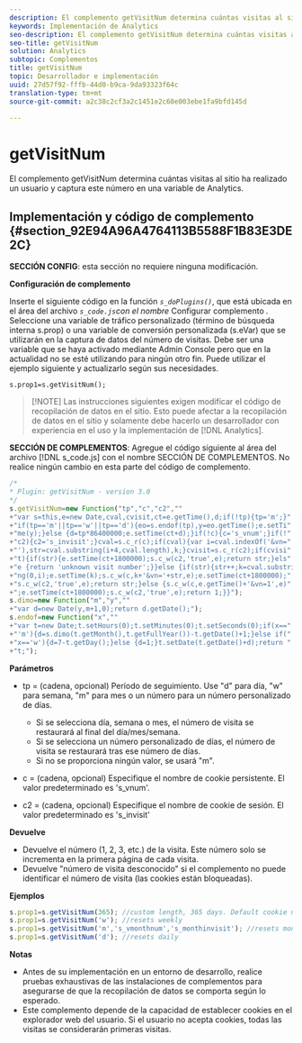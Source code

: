 ```yaml
---
description: El complemento getVisitNum determina cuántas visitas al sitio ha realizado un usuario y captura este número en una variable de Analytics.
keywords: Implementación de Analytics
seo-description: El complemento getVisitNum determina cuántas visitas al sitio ha realizado un usuario y captura este número en una variable de Analytics.
seo-title: getVisitNum
solution: Analytics
subtopic: Complementos
title: getVisitNum
topic: Desarrollador e implementación
uuid: 27d57f92-fffb-44d0-b9ca-9da93323f64c
translation-type: tm+mt
source-git-commit: a2c38c2cf3a2c1451e2c60e003ebe1fa9bfd145d

---
```



# getVisitNum

El complemento getVisitNum determina cuántas visitas al sitio ha realizado un usuario y captura este número en una variable de Analytics.

## Implementación y código de complemento {#section_92E94A96A4764113B5588F1B83E3DE2C}

**SECCIÓN CONFIG**: esta sección no requiere ninguna modificación.

**Configuración de complemento**

Inserte el siguiente código en la función *`s_doPlugins()`*, que está ubicada en el área del archivo *`s_code.js`con el nombre* Configurar complemento *.* Seleccione una variable de tráfico personalizado (término de búsqueda interna s.prop) o una variable de conversión personalizada (s.eVar) que se utilizarán en la captura de datos del número de visitas. Debe ser una variable que se haya activado mediante Admin Console pero que en la actualidad no se esté utilizando para ningún otro fin. Puede utilizar el ejemplo siguiente y actualizarlo según sus necesidades.

`s.prop1=s.getVisitNum();`

> [!NOTE] Las instrucciones siguientes exigen modificar el código de recopilación de datos en el sitio. Esto puede afectar a la recopilación de datos en el sitio y solamente debe hacerlo un desarrollador con experiencia en el uso y la implementación de [!DNL Analytics].

**SECCIÓN DE COMPLEMENTOS**: Agregue el código siguiente al área del archivo [!DNL s_code.js] con el nombre SECCIÓN DE COMPLEMENTOS. No realice ningún cambio en esta parte del código de complemento.

```js
/* 
* Plugin: getVisitNum - version 3.0 
*/ 
s.getVisitNum=new Function("tp","c","c2","" 
+"var s=this,e=new Date,cval,cvisit,ct=e.getTime(),d;if(!tp){tp='m';}" 
+"if(tp=='m'||tp=='w'||tp=='d'){eo=s.endof(tp),y=eo.getTime();e.setTi" 
+"me(y);}else {d=tp*86400000;e.setTime(ct+d);}if(!c){c='s_vnum';}if(!" 
+"c2){c2='s_invisit';}cval=s.c_r(c);if(cval){var i=cval.indexOf('&vn=" 
+"'),str=cval.substring(i+4,cval.length),k;}cvisit=s.c_r(c2);if(cvisi" 
+"t){if(str){e.setTime(ct+1800000);s.c_w(c2,'true',e);return str;}els" 
+"e {return 'unknown visit number';}}else {if(str){str++;k=cval.substri" 
+"ng(0,i);e.setTime(k);s.c_w(c,k+'&vn='+str,e);e.setTime(ct+1800000);" 
+"s.c_w(c2,'true',e);return str;}else {s.c_w(c,e.getTime()+'&vn=1',e)" 
+";e.setTime(ct+1800000);s.c_w(c2,'true',e);return 1;}}"); 
s.dimo=new Function("m","y","" 
+"var d=new Date(y,m+1,0);return d.getDate();"); 
s.endof=new Function("x","" 
+"var t=new Date;t.setHours(0);t.setMinutes(0);t.setSeconds(0);if(x==" 
+"'m'){d=s.dimo(t.getMonth(),t.getFullYear())-t.getDate()+1;}else if(" 
+"x=='w'){d=7-t.getDay();}else {d=1;}t.setDate(t.getDate()+d);return " 
+"t;");
```

**Parámetros**

* tp = (cadena, opcional) Período de seguimiento. Use "d" para día, "w" para semana, "m" para mes o un número para un número personalizado de días.

   * Si se selecciona día, semana o mes, el número de visita se restaurará al final del día/mes/semana.
   * Si se selecciona un número personalizado de días, el número de visita se restaurará tras ese número de días.
   * Si no se proporciona ningún valor, se usará "m".

* c = (cadena, opcional) Especifique el nombre de cookie persistente. El valor predeterminado es 's_vnum'.
* c2 = (cadena, opcional) Especifique el nombre de cookie de sesión. El valor predeterminado es 's_invisit'

**Devuelve**

* Devuelve el número (1, 2, 3, etc.) de la visita. Este número solo se incrementa en la primera página de cada visita.
* Devuelve "número de visita desconocido" si el complemento no puede identificar el número de visita (las cookies están bloqueadas).

**Ejemplos**

```js
s.prop1=s.getVisitNum(365); //custom length, 365 days. Default cookie names 
s.prop1=s.getVisitNum('w'); //resets weekly 
s.prop1=s.getVisitNum('m','s_vmonthnum','s_monthinvisit'); //resets montly, custom cookie names 
s.prop1=s.getVisitNum('d'); //resets daily
```

**Notas**

* Antes de su implementación en un entorno de desarrollo, realice pruebas exhaustivas de las instalaciones de complementos para asegurarse de que la recopilación de datos se comporta según lo esperado.
* Este complemento depende de la capacidad de establecer cookies en el explorador web del usuario. Si el usuario no acepta cookies, todas las visitas se considerarán primeras visitas.

